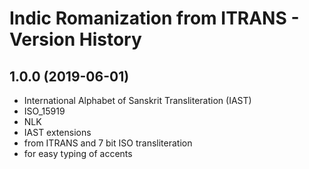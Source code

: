 Indic Romanization from ITRANS - Version History
===========================

1.0.0 (2019-06-01)
----------------
* International Alphabet of Sanskrit Transliteration (IAST) 
* ISO_15919
* NLK
* IAST extensions
* from ITRANS and 7 bit ISO transliteration 
* for easy typing of accents

